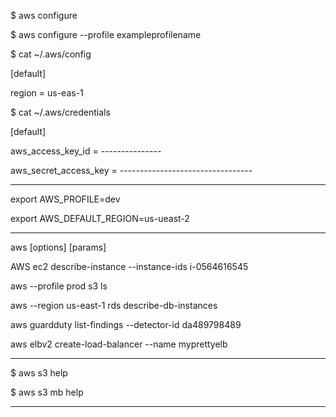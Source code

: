 $ aws configure

$ aws configure --profile exampleprofilename


$ cat ~/.aws/config

[default]

region = us-eas-1

$ cat ~/.aws/credentials 

[default]

aws_access_key_id = ---------------

aws_secret_access_key = ---------------------------------

---------------------------------------------------


export AWS_PROFILE=dev

export AWS_DEFAULT_REGION=us-ueast-2

---------------------------------------------------

aws [options] <command> <subcommand> [params]
  
AWS ec2 describe-instance --instance-ids i-0564616545
  
aws --profile prod s3 ls
  
aws --region us-east-1 rds describe-db-instances
 
aws guardduty list-findings --detector-id da489798489
  
aws elbv2 create-load-balancer --name myprettyelb
  
--------------------------------------------------
 
 $ aws s3 help
  
 $ aws s3 mb help
  
--------------------------------------------------

  
  
  
  
  
  
  
  
  
  
  
